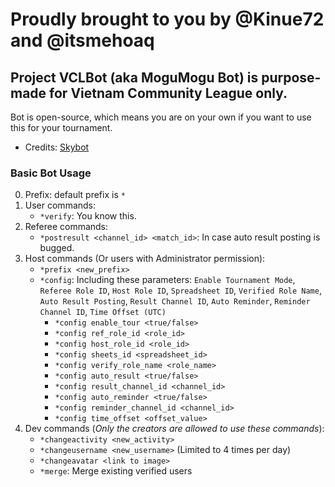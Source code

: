 # Proudly brought to you by @Kinue72 and @itsmehoaq
## Project VCLBot (aka MoguMogu Bot) is purpose-made for Vietnam Community League only.

Bot is open-source, which means you are on your own if you want to use this for your tournament.

- Credits: [Skybot](https://github.com/Blade12629/Skybot/)

### Basic Bot Usage
0. Prefix: default prefix is `*`
1. User commands:
   - `*verify`: You know this.
2. Referee commands: 
   - `*postresult <channel_id> <match_id>`: In case auto result posting is bugged.
3. Host commands (Or users with Administrator permission):
   - `*prefix <new_prefix>`
   - `*config`: Including these parameters: `Enable Tournament Mode`, `Referee Role ID`, `Host Role ID`, `Spreadsheet ID`, `Verified Role Name`, `Auto Result Posting`, `Result Channel ID`, `Auto Reminder`, `Reminder Channel ID`, `Time Offset (UTC)`
     - `*config enable_tour <true/false>`
     - `*config ref_role_id <role_id>`
     - `*config host_role_id <role_id>`
     - `*config sheets_id <spreadsheet_id>`
     - `*config verify_role_name <role_name>`
     - `*config auto_result <true/false>`
     - `*config result_channel_id <channel_id>`
     - `*config auto_reminder <true/false>`
     - `*config reminder_channel_id <channel_id>`
     - `*config time_offset <offset_value>`
4. Dev commands (_Only the creators are allowed to use these commands_):
   - `*changeactivity <new_activity>`
   - `*changeusername <new_username>` (Limited to 4 times per day)
   - `*changeavatar <link to image>`
   - `*merge`: Merge existing verified users

